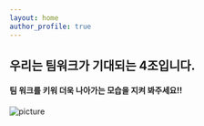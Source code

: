 ```yaml
---
layout: home
author_profile: true
---
```



## 우리는 팀워크가 기대되는 4조입니다.
####  팀 워크를 키워 더욱 나아가는 모습을 지켜 봐주세요!!

![picture](https://github.com/jangByeongHui/Team4.github.io/blob/Jang/images/team_work.jpg)
